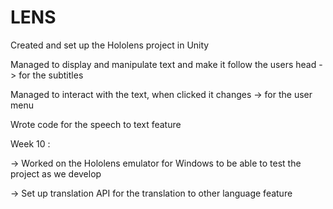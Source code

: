 # LENS

Created and set up the Hololens project in Unity

Managed to display and manipulate text and make it follow the users head  -> for the subtitles

Managed to interact with the text, when clicked it changes -> for the user menu

Wrote code for the speech to text feature

Week 10 :

-> Worked on the Hololens emulator for Windows to be able to test the project as we develop

-> Set up translation API for the translation to other language feature
